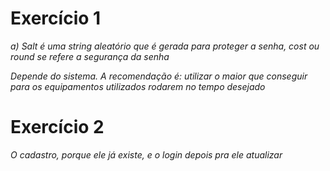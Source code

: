 # Exercício 1 
*a) Salt é uma string aleatório que é gerada para proteger a senha, cost ou round se refere a segurança da senha*

*Depende do sistema. A recomendação é: utilizar o maior que conseguir para os equipamentos utilizados rodarem no tempo desejado*

# Exercício 2
*O cadastro, porque ele já existe, e o login depois pra ele atualizar*
